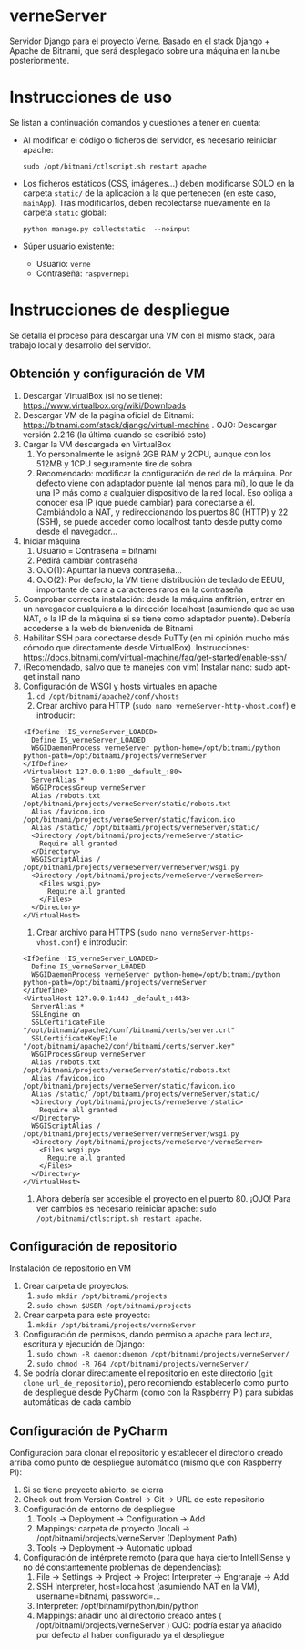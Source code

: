 # verneServer
Servidor Django para el proyecto Verne. Basado en el stack Django + Apache de Bitnami, que será desplegado sobre una máquina en la nube posteriormente.

# Instrucciones de uso
Se listan a continuación comandos y cuestiones a tener en cuenta:
   * Al modificar el código o ficheros del servidor, es necesario reiniciar apache:
   
      ```sudo /opt/bitnami/ctlscript.sh restart apache```
   * Los ficheros estáticos (CSS, imágenes...) deben modificarse SÓLO en la carpeta `static/` de la aplicación a la que pertenecen (en este caso, `mainApp`). Tras modificarlos, deben recolectarse nuevamente en la carpeta `static` global:
   
      ```python manage.py collectstatic  --noinput```
      
  * Súper usuario existente:
    * Usuario: `verne`
    * Contraseña: `raspvernepi`

# Instrucciones de despliegue
Se detalla el proceso para descargar una VM con el mismo stack, para trabajo local y desarrollo del servidor.

## Obtención y configuración de VM
1. Descargar VirtualBox (si no se tiene): https://www.virtualbox.org/wiki/Downloads
1. Descargar VM de la página oficial de Bitnami: https://bitnami.com/stack/django/virtual-machine . OJO: Descargar versión 2.2.16 (la última cuando se escribió esto)
1. Cargar la VM descargada en VirtualBox
   1. Yo personalmente le asigné 2GB RAM y 2CPU, aunque con los 512MB y 1CPU seguramente tire de sobra
   1. Recomendado: modificar la configuración de red de la máquina. Por defecto viene con adaptador puente (al menos para mí), lo que le da una IP más como a cualquier dispositivo de la red local. Eso obliga a conocer esa IP (que puede cambiar) para conectarse a él. Cambiándolo a NAT, y redireccionando los puertos 80 (HTTP) y 22 (SSH), se puede acceder como localhost tanto desde putty como desde el navegador...
1. Iniciar máquina
   1. Usuario = Contraseña = bitnami
   1. Pedirá cambiar contraseña
   1. OJO(1): Apuntar la nueva contraseña...
   1. OJO(2): Por defecto, la VM tiene distribución de teclado de EEUU, importante de cara a caracteres raros en la contraseña
1. Comprobar correcta instalación: desde la máquina anfitrión, entrar en un navegador cualquiera a la dirección localhost (asumiendo que se usa NAT, o la IP de la máquina si se tiene como adaptador puente). Debería accederse a la web de bienvenida de Bitnami
1. Habilitar SSH para conectarse desde PuTTy (en mi opinión mucho más cómodo que directamente desde VirtualBox). Instrucciones: https://docs.bitnami.com/virtual-machine/faq/get-started/enable-ssh/
1. (Recomendado, salvo que te manejes con vim) Instalar nano: sudo apt-get install nano
1. Configuración de WSGI y hosts virtuales en apache
   1. `cd /opt/bitnami/apache2/conf/vhosts`
   1. Crear archivo para HTTP (`sudo nano verneServer-http-vhost.conf`) e introducir:
   ```
   <IfDefine !IS_verneServer_LOADED>
     Define IS_verneServer_LOADED
     WSGIDaemonProcess verneServer python-home=/opt/bitnami/python python-path=/opt/bitnami/projects/verneServer
   </IfDefine>
   <VirtualHost 127.0.0.1:80 _default_:80>
     ServerAlias *
     WSGIProcessGroup verneServer
     Alias /robots.txt /opt/bitnami/projects/verneServer/static/robots.txt
     Alias /favicon.ico /opt/bitnami/projects/verneServer/static/favicon.ico
     Alias /static/ /opt/bitnami/projects/verneServer/static/
     <Directory /opt/bitnami/projects/verneServer/static>
       Require all granted
     </Directory>
     WSGIScriptAlias / /opt/bitnami/projects/verneServer/verneServer/wsgi.py
     <Directory /opt/bitnami/projects/verneServer/verneServer>
       <Files wsgi.py>
         Require all granted
       </Files>
     </Directory>
   </VirtualHost>
   ```
   1. Crear archivo para HTTPS (`sudo nano verneServer-https-vhost.conf`) e introducir:
   ```
   <IfDefine !IS_verneServer_LOADED>
     Define IS_verneServer_LOADED
     WSGIDaemonProcess verneServer python-home=/opt/bitnami/python python-path=/opt/bitnami/projects/verneServer
   </IfDefine>
   <VirtualHost 127.0.0.1:443 _default_:443>
     ServerAlias *
     SSLEngine on
     SSLCertificateFile "/opt/bitnami/apache2/conf/bitnami/certs/server.crt"
     SSLCertificateKeyFile "/opt/bitnami/apache2/conf/bitnami/certs/server.key"
     WSGIProcessGroup verneServer
     Alias /robots.txt /opt/bitnami/projects/verneServer/static/robots.txt
     Alias /favicon.ico /opt/bitnami/projects/verneServer/static/favicon.ico
     Alias /static/ /opt/bitnami/projects/verneServer/static/
     <Directory /opt/bitnami/projects/verneServer/static>
       Require all granted
     </Directory>
     WSGIScriptAlias / /opt/bitnami/projects/verneServer/verneServer/wsgi.py
     <Directory /opt/bitnami/projects/verneServer/verneServer>
       <Files wsgi.py>
         Require all granted
       </Files>
     </Directory>
   </VirtualHost>
   ```
   1. Ahora debería ser accesible el proyecto en el puerto 80.
   ¡OJO! Para ver cambios es necesario reiniciar apache: ```sudo /opt/bitnami/ctlscript.sh restart apache```.


## Configuración de repositorio
Instalación de repositorio en VM

1. Crear carpeta de proyectos:
   1. `sudo mkdir /opt/bitnami/projects`
   1. `sudo chown $USER /opt/bitnami/projects`
1. Crear carpeta para este proyecto:
   1. `mkdir /opt/bitnami/projects/verneServer`
1. Configuración de permisos, dando permiso a apache para lectura, escritura y ejecución de Django:
   1. `sudo chown -R daemon:daemon /opt/bitnami/projects/verneServer/`
   1. `sudo chmod -R 764 /opt/bitnami/projects/verneServer/`
1. Se podría clonar directamente el repositorio en este directorio (`git clone url_de_repositorio`), pero recomiendo establecerlo como punto de despliegue desde PyCharm (como con la Raspberry Pi) para subidas automáticas de cada cambio


## Configuración de PyCharm
Configuración para clonar el repositorio y establecer el directorio creado arriba como punto de despliegue automático (mismo que con Raspberry Pi):

1. Si se tiene proyecto abierto, se cierra
1. Check out from Version Control -> Git -> URL de este repositorio
1. Configuración de entorno de despliegue
   1. Tools -> Deployment -> Configuration -> Add
   1. Mappings: carpeta de proyecto (local) -> /opt/bitnami/projects/verneServer (Deployment Path)
   1. Tools -> Deployment -> Automatic upload
1. Configuración de intérprete remoto (para que haya cierto IntelliSense y no dé constantemente problemas de dependencias):
   1. File -> Settings -> Project -> Project Interpreter -> Engranaje -> Add
   1. SSH Interpreter, host=localhost (asumiendo NAT en la VM), username=bitnami, password=...
   1. Interpreter: /opt/bitnami/python/bin/python
   1. Mappings: añadir uno al directorio creado antes ( /opt/bitnami/projects/verneServer )  OJO: podría estar ya añadido por defecto al haber configurado ya el despliegue

   
